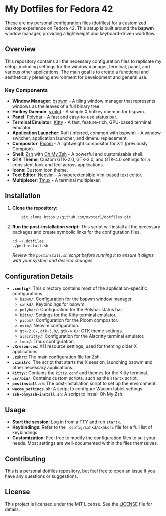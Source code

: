 # My Dotfiles for Fedora 42

These are my personal configuration files (dotfiles) for a customized desktop experience on Fedora 42. This setup is built around the **bspwm** window manager, providing a lightweight and keyboard-driven workflow.

## Overview

This repository contains all the necessary configuration files to replicate my setup, including settings for the window manager, terminal, panel, and various other applications. The main goal is to create a functional and aesthetically pleasing environment for development and general use.

### Key Components

* **Window Manager**: [bspwm](https://github.com/baskerville/bspwm) - A tiling window manager that represents windows as the leaves of a full binary tree.
* **Hotkey Daemon**: [sxhkd](https://github.com/baskerville/sxhkd) - A simple X hotkey daemon for bspwm.
* **Panel**: [Polybar](https://github.com/polybar/polybar) - A fast and easy-to-use status bar.
* **Terminal Emulator**: [Kitty](https://sw.kovidgoyal.net/kitty/) - A fast, feature-rich, GPU-based terminal emulator.
* **Application Launcher**: Rofi (inferred, common with bspwm) - A window switcher, application launcher, and dmenu replacement.
* **Compositor**: [Picom](https://github.com/yshui/picom) - A lightweight compositor for X11 (previously Compton).
* **Shell**: [Zsh](https://www.zsh.org/) with [Oh My Zsh](https://ohmyz.sh/) - A powerful and customizable shell.
* **GTK Theme**: Custom GTK-2.0, GTK-3.0, and GTK-4.0 settings for a consistent look and feel across applications.
* **Icons**: Custom icon theme.
* **Text Editor**: [Neovim](https://neovim.io/) - A hyperextensible Vim-based text editor.
* **Multiplexer**: [Tmux](https://github.com/tmux/tmux/wiki) - A terminal multiplexer.

## Installation

1.  **Clone the repository:**
    ```bash
        git clone https://github.com/mvster1/dotfiles.git
    ```

2.  **Run the post-installation script:**
    This script will install all the necessary packages and create symbolic links for the configuration files.
    ```bash
    cd ~/.dotfiles
    ./postinstall.sh
    ```
    *Review the `postinstall.sh` script before running it to ensure it aligns with your system and desired changes.*

## Configuration Details

* **`.config/`**: This directory contains most of the application-specific configurations.
    * `bspwm/`: Configuration for the bspwm window manager.
    * `sxhkd/`: Keybindings for bspwm.
    * `polybar/`: Configuration for the Polybar status bar.
    * `kitty/`: Settings for the Kitty terminal emulator.
    * `picom/`: Configuration for the Picom compositor.
    * `nvim/`: Neovim configuration.
    * `gtk-2.0/`, `gtk-3.0/`, `gtk-4.0/`: GTK theme settings.
    * `alacritty/`: Configuration for the Alacritty terminal emulator.
    * `tmux/`: Tmux configuration.
* **`.Xresources`**: X11 resource settings, used for theming older X applications.
* **`.zshrc`**: The main configuration file for Zsh.
* **`.xinitrc`**: The script that starts the X session, launching bspwm and other necessary applications.
* **`kitty/`**: Contains the `kitty.conf` and themes for the Kitty terminal.
* **`usr/bin/`**: Contains custom scripts, such as the `startx` script.
* **`postinstall.sh`**: The post-installation script to set up the environment.
* **`wacom_settings.sh`**: A script to configure Wacom tablet settings.
* **`zsh-ohmyzsh-install.sh`**: A script to install Oh My Zsh.

## Usage

* **Start the session**: Log in from a TTY and run `startx`.
* **Keybindings**: Refer to the `.config/sxhkd/sxhkdrc` file for a full list of keybindings.
* **Customization**: Feel free to modify the configuration files to suit your needs. Most settings are well-documented within the files themselves.

## Contributing

This is a personal dotfiles repository, but feel free to open an issue if you have any questions or suggestions.

## License

This project is licensed under the MIT License. See the [LICENSE](LICENSE) file for details.
